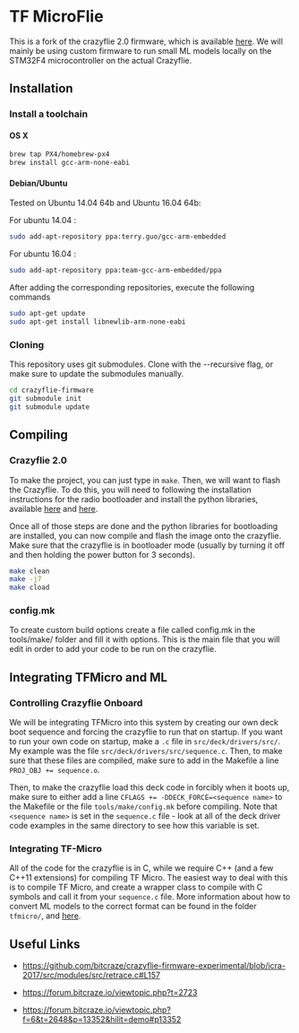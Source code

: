 # TF MicroFlie

This is a fork of the crazyflie 2.0 firmware, which is available
[here](https://www.github.com/bitcraze/crazyflie-firmware). We will mainly
be using custom firmware to run small ML models locally on the STM32F4
microcontroller on the actual Crazyflie.

## Installation

### Install a toolchain

#### OS X
```bash
brew tap PX4/homebrew-px4
brew install gcc-arm-none-eabi
```
#### Debian/Ubuntu

Tested on Ubuntu 14.04 64b and Ubuntu 16.04 64b:

For ubuntu 14.04 :

```bash
sudo add-apt-repository ppa:terry.guo/gcc-arm-embedded
```

For ubuntu 16.04 :

```bash
sudo add-apt-repository ppa:team-gcc-arm-embedded/ppa
```

After adding the corresponding repositories, execute the following commands

```bash
sudo apt-get update
sudo apt-get install libnewlib-arm-none-eabi
```

### Cloning

This repository uses git submodules. Clone with the --recursive flag, or make
sure to update the submodules manually.

```bash
cd crazyflie-firmware
git submodule init
git submodule update
```

## Compiling

### Crazyflie 2.0

To make the project, you can just type in `make`. Then, we will want to flash
the Crazyflie. To do this, you will need to following the installation
instructions for the radio bootloader and install the python libraries, 
available [here](https://www.github.com/bitcraze/crazyflie-client-python) and
[here](https://www.github.com/bitcraze/crazyflie-lib-python).

Once all of those steps are done and the python libraries for bootloading are
installed, you can now compile and flash the image onto the crazyflie. Make
sure that the crazyflie is in bootloader mode (usually by turning it off and
then holding the power button for 3 seconds).

```bash
make clean
make -j7
make cload
```

### config.mk
To create custom build options create a file called config.mk in the tools/make/
folder and fill it with options. This is the main file that you will edit in
order to add your code to be run on the crazyflie.


## Integrating TFMicro and ML

### Controlling Crazyflie Onboard

We will be integrating TFMicro into this system by creating our own deck
boot sequence and forcing the crazyflie to run that on startup. If you want
to run your own code on startup, make a `.c` file in `src/deck/drivers/src/`.
My example was the file `src/deck/drivers/src/sequence.c`. Then, to make sure
that these files are compiled, make sure to add in the Makefile a line
`PROJ_OBJ += sequence.o`. 

Then, to make the crazyflie load this deck code in forcibly when it boots up,
make sure to either add a line `CFLAGS += -DDECK_FORCE=<sequence name>` to
the Makefile or the file `tools/make/config.mk` before compiling. Note that
`<sequence name>` is set in the `sequence.c` file - look at all of the deck
driver code examples in the same directory to see how this variable is set. 

### Integrating TF-Micro

All of the code for the crazyflie is in C, while we require C++ (and a few
C++11 extensions) for compiling TF Micro. The easiest way to deal with this
is to compile TF Micro, and create a wrapper class to compile with C symbols
and call it from your `sequence.c` file. More information about how to
convert ML models to the correct format can be found in the folder `tfmicro/`,
and [here](tfmicro/README.md).

## Useful Links

* https://github.com/bitcraze/crazyflie-firmware-experimental/blob/icra-2017/src/modules/src/retrace.c#L157

* https://forum.bitcraze.io/viewtopic.php?t=2723

* https://forum.bitcraze.io/viewtopic.php?f=6&t=2648&p=13352&hilit=demo#p13352

